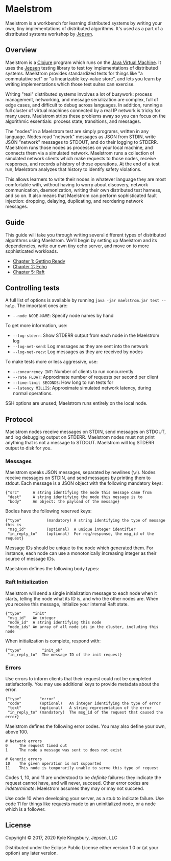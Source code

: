 # Maelstrom

Maelstrom is a workbench for learning distributed systems by writing your own,
tiny implementations of distributed algorithms. It's used as a part of a
distributed systems workshop by [Jepsen](https://jepsen.io/training).

## Overview

Maelstrom is a [Clojure](https://clojure.org/) program which runs on the [Java
Virtual Machine](https://en.wikipedia.org/wiki/Java_virtual_machine). It uses
the [Jepsen](https://github.com/jepsen-io/jepsen) testing library to test toy
implementations of distributed systems. Maelstrom provides standardized tests
for things like "a commutative set" or "a linearizable key-value store", and
lets you learn by writing implementations which those test suites can
exercise.

Writing "real" distributed systems involves a lot of busywork: process
management, networking, and message serialization are complex, full of edge
cases, and difficult to debug across languages. In addition, running a full
cluster of virtual machines connected by a real IP network is tricky for many
users. Maelstrom strips these problems away so you can focus on the algorithmic
essentials: process state, transitions, and messages.

The "nodes" in a Maelstrom test are simply programs, written in any language.
Nodes read "network" messages as JSON from STDIN, write JSON "network" messages
to STDOUT, and do their logging to STDERR. Maelstrom runs those nodes as
processes on your local machine, and connects them via a simulated network.
Maelstrom runs a collection of simulated network clients which make requests to
those nodes, receive responses, and records a history of those operations. At
the end of a test run, Maelstrom analyzes that history to identify safety
violations.

This allows learners to write their nodes in whatever language they are most
comfortable with, without having to worry about discovery, network
communication, daemonization, writing their own distributed test harness, and
so on. It also means that Maelstrom can perform sophisticated fault injection:
dropping, delaying, duplicating, and reordering network messages.

## Guide

This guide will take you through writing several different types of distributed
algorithms using Maelstrom. We'll begin by setting up Maelstrom and its
dependencies, write our own tiny echo server, and move on to more sophisticated
workloads.

- [Chapter 1: Getting Ready](doc/01-getting-ready/index.md)
- [Chapter 2: Echo](doc/02-echo/index.md)
- [Chapter 5: Raft](doc/05-raft/index.md)


## Controlling tests

A full list of options is available by running `java -jar maelstrom.jar test
--help`. The important ones are:

- `--node NODE-NAME`: Specify node names by hand

To get more information, use:

- `--log-stderr`: Show STDERR output from each node in the Maelstrom log
- `--log-net-send`: Log messages as they are sent into the network
- `--log-net-recv`: Log messages as they are received by nodes

To make tests more or less aggressive, use:

- `--concurrency INT`: Number of clients to run concurrently
- `--rate FLOAT`: Approximate number of requests per second per client
- `--time-limit SECONDS`: How long to run tests for
- `--latency MILLIS`: Approximate simulated network latency, during normal
  operations.

SSH options are unused; Maelstrom runs entirely on the local node.


## Protocol

Maelstrom nodes receive messages on STDIN, send messages on STDOUT, and log
debugging output on STDERR. Maelstrom nodes must not print anything that is not
a message to STDOUT. Maelstrom will log STDERR output to disk for you.


### Messages

Maelstrom speaks JSON messages, separated by newlines (`\n`). Nodes receive
messages on STDIN, and send messages by printing them to stdout. Each message
is a JSON object with the following mandatory keys:

```edn
{"src"      A string identifying the node this message came from
 "dest"     A string identifying the node this message is to
 "body"     An object: the payload of the message}
```

Bodies have the following reserved keys:

```edn
{"type"           (mandatory) A string identifying the type of message this is
 "msg_id"         (optional)  A unique integer identifier
 "in_reply_to"    (optional)  For req/response, the msg_id of the request}
```

Message IDs should be unique to the node which generated them. For instance,
each node can use a monotonically increasing integer as their source of message
IDs.

Maelstrom defines the following body types:


### Raft Initialization

Maelstrom will send a single initialization message to each node when it
starts, telling the node what its ID is, and who the other nodes are. When you receive this message, initialize your internal Raft state.

```edn
{"type"     "init"
 "msg_id"   An integer
 "node_id"  A string identifying this node
 "node_ids" An array of all node ids in the cluster, including this node
```

When initialization is complete, respond with:

```edn
{"type"         "init_ok"
 "in_reply_to"  The message ID of the init request}
```


### Errors

Use errors to inform clients that their request could not be completed
satisfactorily. You may use additional keys to provide metadata about the
error.

```edn
{"type"        "error"
 "code"        (optional)   An integer identifying the type of error
 "text"        (optional)   A string representation of the error
 "in_reply_to" (mandatory)  The msg_id of the request that caused the error}
```

Maelstrom defines the following error codes. You may also define your own,
above 100.

```edn
# Network errors
0     The request timed out
1     The node a message was sent to does not exist

# Generic errors
10    The given operation is not supported
11    This node is temporarily unable to serve this type of request
```

Codes 1, 10, and 11 are understood to be *definite* failures: they
indicate the request cannot have, and will never, succeed. Other error codes
are *indeterminate*: Maelstrom assumes they may or may not succeed.

Use code 10 when developing your server, as a stub to indicate failure. Use
code 11 for things like requests made to an uninitialized node, or a node which
is a follower.

## License

Copyright © 2017, 2020 Kyle Kingsbury, Jepsen, LLC

Distributed under the Eclipse Public License either version 1.0 or (at
your option) any later version.
